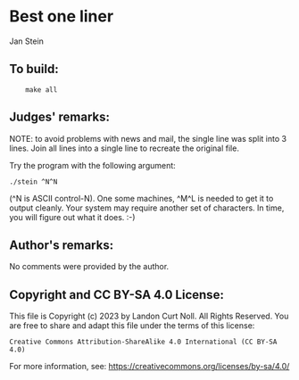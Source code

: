 # Best one liner 

Jan Stein

## To build:

        make all


## Judges' remarks:

NOTE: to avoid problems with news and mail, the single line was split
into 3 lines.  Join all lines into a single line to recreate
the original file.


Try the program with the following argument:


	./stein ^N^N


(^N is ASCII control-N).  One some machines, ^M^L is needed to get it to
output cleanly.  Your system may require another set of characters.
In time, you will figure out what it does. :-)

## Author's remarks:

No comments were provided by the author.

## Copyright and CC BY-SA 4.0 License:

This file is Copyright (c) 2023 by Landon Curt Noll.  All Rights Reserved.
You are free to share and adapt this file under the terms of this license:

    Creative Commons Attribution-ShareAlike 4.0 International (CC BY-SA 4.0)

For more information, see: https://creativecommons.org/licenses/by-sa/4.0/
